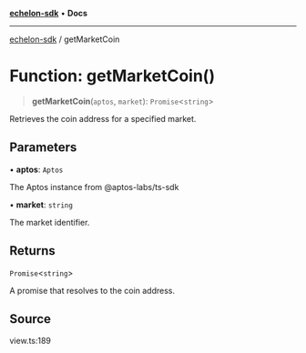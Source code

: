 [**echelon-sdk**](../README.md) • **Docs**

***

[echelon-sdk](../globals.md) / getMarketCoin

# Function: getMarketCoin()

> **getMarketCoin**(`aptos`, `market`): `Promise`\<`string`\>

Retrieves the coin address for a specified market.

## Parameters

• **aptos**: `Aptos`

The Aptos instance from @aptos-labs/ts-sdk

• **market**: `string`

The market identifier.

## Returns

`Promise`\<`string`\>

A promise that resolves to the coin address.

## Source

view.ts:189
